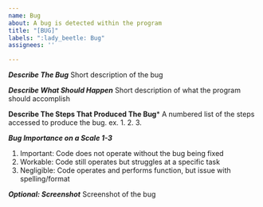 ```yaml
---
name: Bug
about: A bug is detected within the program
title: "[BUG]"
labels: ":lady_beetle: Bug"
assignees: ''

---
```


***Describe The Bug***
Short description of the bug

***Describe What Should Happen***
Short description of what the program should accomplish

**Describe The Steps That Produced The Bug***
A numbered list of the steps accessed to produce the bug.
ex.
1.
2.
3.

***Bug Importance on a Scale 1-3***
1. Important: Code does not operate without the bug being fixed
2. Workable: Code still operates but struggles at a specific task
3. Negligible: Code operates and performs function, but issue with spelling/format

***Optional: Screenshot***
Screenshot of the bug
